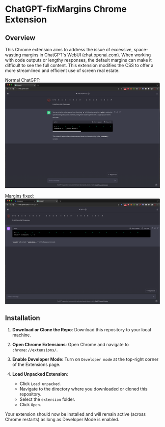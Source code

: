 # ChatGPT-fixMargins Chrome Extension


## Overview

This Chrome extension aims to address the issue of excessive, space-wasting margins in ChatGPT's WebUI (chat.openai.com). When working with code outputs or lengthy responses, the default margins can make it difficult to see the full content. This extension modifies the CSS to offer a more streamlined and efficient use of screen real estate.

Normal ChatGPT:
![Normal ChatGPT](before.png)

Margins fixed:
![Margins fixed](after.png)


## Installation

1. **Download or Clone the Repo**: Download this repository to your local machine.
   
2. **Open Chrome Extensions**: Open Chrome and navigate to `chrome://extensions/`.

3. **Enable Developer Mode**: Turn on `Developer mode` at the top-right corner of the Extensions page.

4. **Load Unpacked Extension**: 
    - Click `Load unpacked`.
    - Navigate to the directory where you downloaded or cloned this repository.
    - Select the `extension` folder.
    - Click `Open`.

Your extension should now be installed and will remain active (across Chrome restarts) as long as Developer Mode is enabled.
